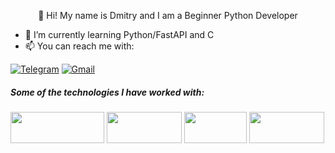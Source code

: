 <p align="center">
  👋 Hi! My name is Dmitry and I am a Beginner Python Developer 
</p>

- :seedling: I’m currently learning Python/FastAPI and C
- :mailbox: You can reach me with:

[![Telegram](https://img.shields.io/badge/-TELEGRAM-2CA5E0?style=for-the-badge&logo=telegram&logoColor=white)](https://t.me/Khomy_doo_lin) 
[![Gmail](https://img.shields.io/badge/-GMAIL-D14836?style=for-the-badge&logo=gmail&logoColor=white)](mailto:vanomas09@gmail.com)


##### Some of the technologies I have worked with:

<code><a href="https://www.python.org/" target="_blank"><img height="50" width="150" src="https://www.vectorlogo.zone/logos/python/python-horizontal.svg"></a></code>
<code><a href="https://www.djangoproject.com/" target="_blank"><img height="50" width="120" src="https://static.djangoproject.com/img/logos/django-logo-negative.png"></a></code>
<code><a href="https://git-scm.com//" target="_blank"><img height="50" width="100" src="https://www.vectorlogo.zone/logos/git-scm/git-scm-ar21.svg"></a></code>
<code><a href="https://fastapi.tiangolo.com/" target="_blank"><img height="50" width="120" src="https://fastapi.tiangolo.com/img/logo-margin/logo-teal.png"></a></code>
